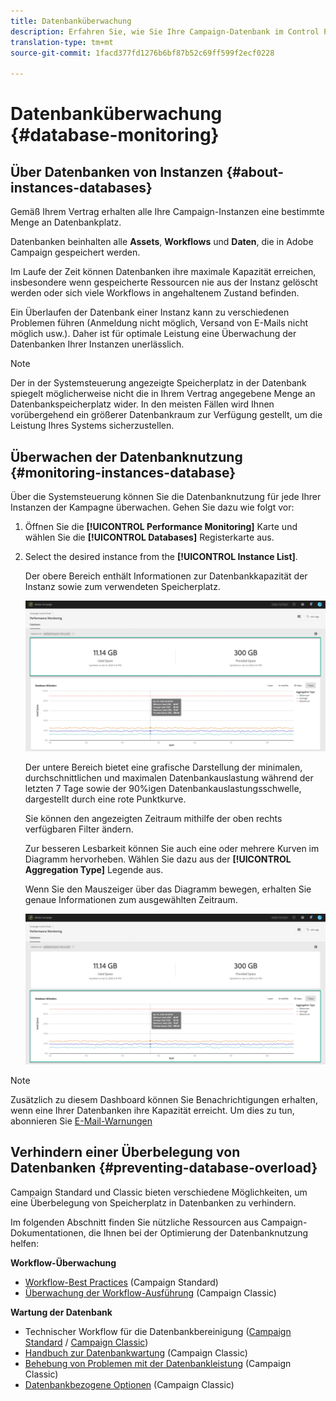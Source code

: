 ```yaml
---
title: Datenbanküberwachung
description: Erfahren Sie, wie Sie Ihre Campaign-Datenbank im Control Panel überwachen können
translation-type: tm+mt
source-git-commit: 1facd377fd1276b6bf87b52c69ff599f2ecf0228

---
```



# Datenbanküberwachung {#database-monitoring}

## Über Datenbanken von Instanzen {#about-instances-databases}

Gemäß Ihrem Vertrag erhalten alle Ihre Campaign-Instanzen eine bestimmte Menge an Datenbankplatz.

Datenbanken beinhalten alle **Assets**, **Workflows** und **Daten**, die in Adobe Campaign gespeichert werden.

Im Laufe der Zeit können Datenbanken ihre maximale Kapazität erreichen, insbesondere wenn gespeicherte Ressourcen nie aus der Instanz gelöscht werden oder sich viele Workflows in angehaltenem Zustand befinden.

Ein Überlaufen der Datenbank einer Instanz kann zu verschiedenen Problemen führen (Anmeldung nicht möglich, Versand von E-Mails nicht möglich usw.). Daher ist für optimale Leistung eine Überwachung der Datenbanken Ihrer Instanzen unerlässlich.

>[!NOTE]
>
>Der in der Systemsteuerung angezeigte Speicherplatz in der Datenbank spiegelt möglicherweise nicht die in Ihrem Vertrag angegebene Menge an Datenbankspeicherplatz wider. In den meisten Fällen wird Ihnen vorübergehend ein größerer Datenbankraum zur Verfügung gestellt, um die Leistung Ihres Systems sicherzustellen.

## Überwachen der Datenbanknutzung {#monitoring-instances-database}

Über die Systemsteuerung können Sie die Datenbanknutzung für jede Ihrer Instanzen der Kampagne überwachen. Gehen Sie dazu wie folgt vor:

1. Öffnen Sie die **[!UICONTROL Performance Monitoring]** Karte und wählen Sie die **[!UICONTROL Databases]** Registerkarte aus.

1. Select the desired instance from the **[!UICONTROL Instance List]**.

   Der obere Bereich enthält Informationen zur Datenbankkapazität der Instanz sowie zum verwendeten Speicherplatz.

   ![](assets/databases_dashboard.png)

   Der untere Bereich bietet eine grafische Darstellung der minimalen, durchschnittlichen und maximalen Datenbankauslastung während der letzten 7 Tage sowie der 90%igen Datenbankauslastungsschwelle, dargestellt durch eine rote Punktkurve.

   Sie können den angezeigten Zeitraum mithilfe der oben rechts verfügbaren Filter ändern.

   Zur besseren Lesbarkeit können Sie auch eine oder mehrere Kurven im Diagramm hervorheben. Wählen Sie dazu aus der **[!UICONTROL Aggregation Type]** Legende aus.

   Wenn Sie den Mauszeiger über das Diagramm bewegen, erhalten Sie genaue Informationen zum ausgewählten Zeitraum.

   ![](assets/databases_dashboard_detail.png)

>[!NOTE]
>
>Zusätzlich zu diesem Dashboard können Sie Benachrichtigungen erhalten, wenn eine Ihrer Datenbanken ihre Kapazität erreicht. Um dies zu tun, abonnieren Sie [E-Mail-Warnungen](../../performance-monitoring/using/email-alerting.md)

## Verhindern einer Überbelegung von Datenbanken {#preventing-database-overload}

Campaign Standard und Classic bieten verschiedene Möglichkeiten, um eine Überbelegung von Speicherplatz in Datenbanken zu verhindern.

Im folgenden Abschnitt finden Sie nützliche Ressourcen aus Campaign-Dokumentationen, die Ihnen bei der Optimierung der Datenbanknutzung helfen:

**Workflow-Überwachung**

* [Workflow-Best Practices](https://docs.adobe.com/content/help/de-DE/campaign-standard/using/managing-processes-and-data/workflow-general-operation/best-practices-workflows.htmls) (Campaign Standard)
* [Überwachung der Workflow-Ausführung](https://docs.adobe.com/help/de-DE/campaign-classic/using/automating-with-workflows/monitoring-workflows/monitoring-workflow-execution.html) (Campaign Classic)

**Wartung der Datenbank**

* Technischer Workflow für die Datenbankbereinigung ([Campaign Standard](https://docs.adobe.com/help/en/campaign-standard/using/administrating/application-settings/technical-workflows.html#list-of-technical-workflows) / [Campaign Classic](https://docs.adobe.com/help/de-DE/campaign-classic/using/monitoring-campaign-classic/data-processing/database-cleanup-workflow.html))
* [Handbuch zur Datenbankwartung](https://docs.adobe.com/content/help/de-DE/campaign-classic/using/monitoring-campaign-classic/database-maintenance/recommendations.html) (Campaign Classic)
* [Behebung von Problemen mit der Datenbankleistung](https://docs.adobe.com/content/help/de-DE/campaign-classic/using/monitoring-campaign-classic/troubleshooting/database-performances.html) (Campaign Classic)
* [Datenbankbezogene Optionen](https://docs.adobe.com/help/de-DE/campaign-classic/using/installing-campaign-classic/appendices/configuring-campaign-options.html#database) (Campaign Classic)
